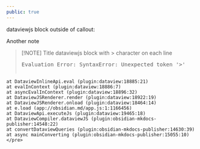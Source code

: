 ```yaml
---
public: true
---
```



dataviewjs block outside of callout:
<span><span><p dir="auto">Another note</p></span></span>

> [!NOTE] Title
>  dataviewjs block with > character on each line
> <pre class="dataview dataview-error">Evaluation Error: SyntaxError: Unexpected token '&gt;'
    at DataviewInlineApi.eval (plugin:dataview:18885:21)
    at evalInContext (plugin:dataview:18886:7)
    at asyncEvalInContext (plugin:dataview:18896:32)
    at DataviewJSRenderer.render (plugin:dataview:18922:19)
    at DataviewJSRenderer.onload (plugin:dataview:18464:14)
    at e.load (app://obsidian.md/app.js:1:1166456)
    at DataviewApi.executeJs (plugin:dataview:19465:18)
    at DataviewCompiler.dataviewJS (plugin:obsidian-mkdocs-publisher:14548:22)
    at convertDataviewQueries (plugin:obsidian-mkdocs-publisher:14630:39)
    at async mainConverting (plugin:obsidian-mkdocs-publisher:15055:10)</pre>


